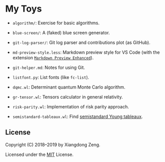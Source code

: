 # My Toys

- `algorithm/`: Exercise for basic algorithms.

- `blue-screen/`: A (faked) blue screen generator.

- `git-log-parser/`: Git log parser and contributions plot (as GitHub).

- `md-preview-style.less`: Markdown preview style for VS Code (with the extension [`Markdown Preview Enhanced`](https://github.com/shd101wyy/vscode-markdown-preview-enhanced)).

- `git-helper.md`: Notes for using Git.

- `listfont.py`: List fonts (like `fc-list`).

- `dqmc.wl`: Determinant quantum Monte Carlo algorithm.

- `gr-tensor.wl`: Tensors calculator in general relativity.

- `risk-parity.wl`: Implementation of risk parity approach.

- `semistandard-tableaux.wl`: Find [semistandard Young tableaux](https://en.wikipedia.org/wiki/Young_tableau#Tableaux).

## License

Copyright (C) 2018&ndash;2019 by Xiangdong Zeng.

Licensed under the [MIT](LICENSE) License.
